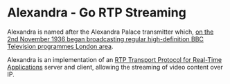 # Alexandra - Go RTP Streaming

Alexandra is named after the Alexandra Palace transmitter which, [on the 2nd November 1936 began broadcasting regular high-definition BBC Television programmes London area](https://blog.scienceandmediamuseum.org.uk/chronology-british-television/). 

Alexandra is an implementation of an [RTP Transport Protocol for Real-Time Applications](https://tools.ietf.org/html/rfc3550) server and client, allowing the streaming of video content over IP.
